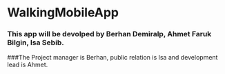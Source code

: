 # WalkingMobileApp
### This app will be devolped by Berhan Demiralp, Ahmet Faruk Bilgin, Isa Sebib.
###The Project manager is Berhan, public relation is Isa and development lead is Ahmet.
